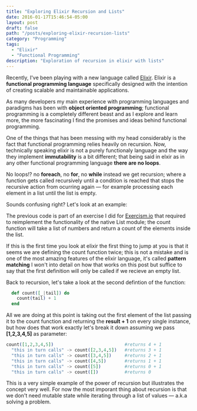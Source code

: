 ```yaml
---
title: "Exploring Elixir Recursion and Lists"
date: 2016-01-17T15:46:54-05:00
layout: post
draft: false
path: "/posts/exploring-elixir-recursion-lists"
category: "Programming"
tags:
  - "Elixir"
  - "Functional Programming"
description: "Exploration of recursion in elixir with lists"
---
```


Recently, I've been playing with a new language called [Elixir](https://elixir-lang.org/). Elixir is a **functional programming language** specifically designed with the intention of creating scalable and maintainable applications. 

As many developers my main experience with programming languages and paradigms has been with **object oriented programming**; functional programming is a completely different beast and as I explore and learn more, the more fascinating I find the promises and ideas behind functional programming.

One of the things that has been messing with my head considerably is the fact that functional programming relies heavily on recursion. Now, technically speaking elixir is not a purely functionaly language and the way they implement **immutability** is a bit different; that being said in elxir as in any other functional programming language **there are no loops**. 

No loops!? no **foreach**, no **for**, no **while** instead we get recursion; where a function gets called recursively until a condition is reached that stops the recursive action from ocurring again — for example processing each element in a list until the list is empty. 

Sounds confusing right? Let's look at an example: 

<script src="https://gist.github.com/amacgregor/93b23d7260b62a0b72e5.js"></script>

The previous code is part of an exercise I did for [Exercism.io](https://exercism.io) that required to reimplement the functionality of the native List module; the count function will take a list of numbers and return a count of the elements inside the list.

If this is the first time you look at elixir the first thing to jump at you is that it seems we are defining the count function twice; this is not a mistake and is one of the most amazing features of the elixir language, it's called **pattern matching** I won't into detail on how that works on this post but suffice to say that the first definition will only be called if we recieve an empty list.

Back to recursion, let's take a look at the second defintion of the function:

```elixir
  def count([_|tail]) do
    count(tail) + 1
  end
```

All we are doing at this point is taking out the first element of the list passing it to the count function and returning the **result + 1** on every single instance, but how does that work exactly let's break it down assuming we pass **[1,2,3,4,5]** as parameter:

```elixir
count([1,2,3,4,5])                           #returns 4 + 1
  "this in turn calls" -> count([2,3,4,5])   #returns 3 + 1 
  "this in turn calls" -> count([3,4,5])     #returns 2 + 1
  "this in turn calls" -> count([4,5])       #returns 1 + 1
  "this in turn calls" -> count([5])         #returns 0 + 1
  "this in turn calls" -> count([])          #returns 0
```

This is a very simple example of the power of recursion but illustrates the concept very well. For now the most imporant thing about recursion is that we don't need mutable state while iterating through a list of values — a.k.a solving a problem.
